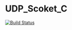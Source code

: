 # UDP_Scoket_C
[![Build Status](https://travis-ci.org/silent94/UDP_Scoket_C.svg?branch=master)](https://travis-ci.org/silent94/UDP_Scoket_C)